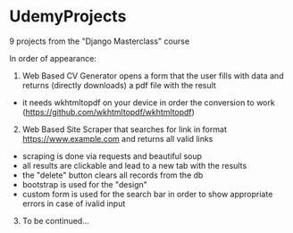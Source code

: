 # UdemyProjects
9 projects from the "Django Masterclass" course

In order of appearance:

1. Web Based CV Generator opens a form that the user fills with data and returns (directly downloads) a pdf file with the result
- it needs wkhtmltopdf on your device in order the conversion to work (https://github.com/wkhtmltopdf/wkhtmltopdf)

2. Web Based Site Scraper that searches for link in format https://www.example.com and returns all valid links
- scraping is done via requests and beautiful soup
- all results are clickable and lead to a new tab with the results
- the "delete" button clears all records from the db
- bootstrap is used for the "design"
- custom form is used for the search bar in order to show appropriate errors in case of ivalid input

3. To be continued...